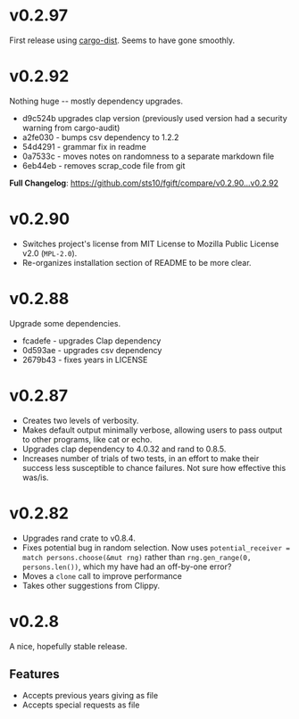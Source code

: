 # v0.2.97 

First release using [cargo-dist](https://opensource.axo.dev/cargo-dist/book/introduction.html). Seems to have gone smoothly.


# v0.2.92

Nothing huge -- mostly dependency upgrades. 

* d9c524b upgrades clap version (previously used version had a security warning from cargo-audit)
* a2fe030 - bumps csv dependency to 1.2.2 
* 54d4291 - grammar fix in readme 
* 0a7533c - moves notes on randomness to a separate markdown file
* 6eb44eb - removes scrap_code file from git

**Full Changelog**: https://github.com/sts10/fgift/compare/v0.2.90...v0.2.92

# v0.2.90

* Switches project's license from MIT License to Mozilla Public License v2.0 (`MPL-2.0`).
* Re-organizes installation section of README to be more clear.

# v0.2.88

Upgrade some dependencies. 
* fcadefe - upgrades Clap dependency 
* 0d593ae - upgrades csv dependency  
* 2679b43 - fixes years in LICENSE  

# v0.2.87
* Creates two levels of verbosity. 
* Makes default output minimally verbose, allowing users to pass output to other programs, like cat or echo.
* Upgrades clap dependency to 4.0.32 and rand to 0.8.5.
* Increases number of trials of two tests, in an effort to make their success less susceptible to chance failures. Not sure how effective this was/is.

# v0.2.82
* Upgrades rand crate to v0.8.4.
* Fixes potential bug in random selection. Now uses `potential_receiver = match persons.choose(&mut rng)` rather than `rng.gen_range(0, persons.len())`, which my have had an off-by-one error?
* Moves a `clone` call to improve performance
* Takes other suggestions from Clippy.

# v0.2.8
A nice, hopefully stable release. 

## Features
* Accepts previous years giving as file
* Accepts special requests as file
